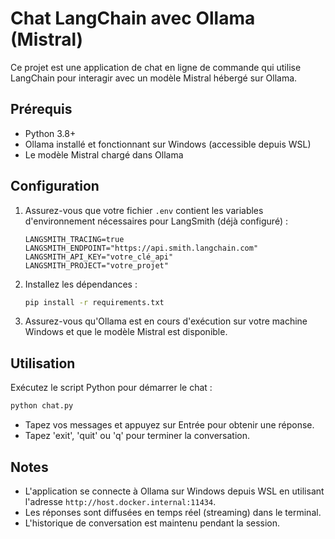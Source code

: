 # Chat LangChain avec Ollama (Mistral)

Ce projet est une application de chat en ligne de commande qui utilise LangChain pour interagir avec un modèle Mistral hébergé sur Ollama.

## Prérequis

- Python 3.8+
- Ollama installé et fonctionnant sur Windows (accessible depuis WSL)
- Le modèle Mistral chargé dans Ollama

## Configuration

1. Assurez-vous que votre fichier `.env` contient les variables d'environnement nécessaires pour LangSmith (déjà configuré) :
   ```
   LANGSMITH_TRACING=true
   LANGSMITH_ENDPOINT="https://api.smith.langchain.com"
   LANGSMITH_API_KEY="votre_clé_api"
   LANGSMITH_PROJECT="votre_projet"
   ```

2. Installez les dépendances :
   ```bash
   pip install -r requirements.txt
   ```

3. Assurez-vous qu'Ollama est en cours d'exécution sur votre machine Windows et que le modèle Mistral est disponible.

## Utilisation

Exécutez le script Python pour démarrer le chat :

```bash
python chat.py
```

- Tapez vos messages et appuyez sur Entrée pour obtenir une réponse.
- Tapez 'exit', 'quit' ou 'q' pour terminer la conversation.

## Notes

- L'application se connecte à Ollama sur Windows depuis WSL en utilisant l'adresse `http://host.docker.internal:11434`.
- Les réponses sont diffusées en temps réel (streaming) dans le terminal.
- L'historique de conversation est maintenu pendant la session.

